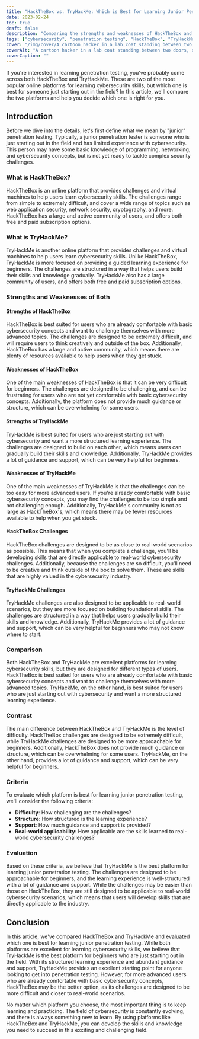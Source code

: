 ```yaml
---
title: "HackTheBox vs. TryHackMe: Which is Best for Learning Junior Penetration Testing?"
date: 2023-02-24
toc: true
draft: false
description: "Comparing the strengths and weaknesses of HackTheBox and TryHackMe to determine the best platform for junior penetration testing."
tags: ["cybersecurity", "penetration testing", "HackTheBox", "TryHackMe", "learning", "beginner", "virtual machines", "challenges", "guidance", "support", "real-world scenarios", "skills", "network security", "web application security", "cryptography", "programming", "community", "online learning", "structured learning", "creative thinking"]
cover: "/img/cover/A_cartoon_hacker_in_a_lab_coat_standing_between_two_doors.png"
coverAlt: "A cartoon hacker in a lab coat standing between two doors, one labeled "HackTheBox" and the other labeled "TryHackMe", with a thought bubble over their head wondering which one to choose."
coverCaption: ""
---
```


If you're interested in learning penetration testing, you've probably come across both HackTheBox and TryHackMe. These are two of the most popular online platforms for learning cybersecurity skills, but which one is best for someone just starting out in the field? In this article, we'll compare the two platforms and help you decide which one is right for you.

## Introduction

Before we dive into the details, let's first define what we mean by "junior" penetration testing. Typically, a junior penetration tester is someone who is just starting out in the field and has limited experience with cybersecurity. This person may have some basic knowledge of programming, networking, and cybersecurity concepts, but is not yet ready to tackle complex security challenges.

### What is HackTheBox?

HackTheBox is an online platform that provides challenges and virtual machines to help users learn cybersecurity skills. The challenges range from simple to extremely difficult, and cover a wide range of topics such as web application security, network security, cryptography, and more. HackTheBox has a large and active community of users, and offers both free and paid subscription options.

### What is TryHackMe?

TryHackMe is another online platform that provides challenges and virtual machines to help users learn cybersecurity skills. Unlike HackTheBox, TryHackMe is more focused on providing a guided learning experience for beginners. The challenges are structured in a way that helps users build their skills and knowledge gradually. TryHackMe also has a large community of users, and offers both free and paid subscription options.

### Strengths and Weaknesses of Both

#### Strengths of HackTheBox

HackTheBox is best suited for users who are already comfortable with basic cybersecurity concepts and want to challenge themselves with more advanced topics. The challenges are designed to be extremely difficult, and will require users to think creatively and outside of the box. Additionally, HackTheBox has a large and active community, which means there are plenty of resources available to help users when they get stuck.

#### Weaknesses of HackTheBox

One of the main weaknesses of HackTheBox is that it can be very difficult for beginners. The challenges are designed to be challenging, and can be frustrating for users who are not yet comfortable with basic cybersecurity concepts. Additionally, the platform does not provide much guidance or structure, which can be overwhelming for some users.

#### Strengths of TryHackMe

TryHackMe is best suited for users who are just starting out with cybersecurity and want a more structured learning experience. The challenges are designed to build on each other, which means users can gradually build their skills and knowledge. Additionally, TryHackMe provides a lot of guidance and support, which can be very helpful for beginners.

#### Weaknesses of TryHackMe

One of the main weaknesses of TryHackMe is that the challenges can be too easy for more advanced users. If you're already comfortable with basic cybersecurity concepts, you may find the challenges to be too simple and not challenging enough. Additionally, TryHackMe's community is not as large as HackTheBox's, which means there may be fewer resources available to help when you get stuck.

#### HackTheBox Challenges

HackTheBox challenges are designed to be as close to real-world scenarios as possible. This means that when you complete a challenge, you'll be developing skills that are directly applicable to real-world cybersecurity challenges. Additionally, because the challenges are so difficult, you'll need to be creative and think outside of the box to solve them. These are skills that are highly valued in the cybersecurity industry.

#### TryHackMe Challenges

TryHackMe challenges are also designed to be applicable to real-world scenarios, but they are more focused on building foundational skills. The challenges are structured in a way that helps users gradually build their skills and knowledge. Additionally, TryHackMe provides a lot of guidance and support, which can be very helpful for beginners who may not know where to start.

### Comparison

Both HackTheBox and TryHackMe are excellent platforms for learning cybersecurity skills, but they are designed for different types of users. HackTheBox is best suited for users who are already comfortable with basic cybersecurity concepts and want to challenge themselves with more advanced topics. TryHackMe, on the other hand, is best suited for users who are just starting out with cybersecurity and want a more structured learning experience.

### Contrast

The main difference between HackTheBox and TryHackMe is the level of difficulty. HackTheBox challenges are designed to be extremely difficult, while TryHackMe challenges are designed to be more approachable for beginners. Additionally, HackTheBox does not provide much guidance or structure, which can be overwhelming for some users. TryHackMe, on the other hand, provides a lot of guidance and support, which can be very helpful for beginners.

### Criteria

To evaluate which platform is best for learning junior penetration testing, we'll consider the following criteria:

- **Difficulty**: How challenging are the challenges?
- **Structure**: How structured is the learning experience?
- **Support**: How much guidance and support is provided?
- **Real-world applicability**: How applicable are the skills learned to real-world cybersecurity challenges?

### Evaluation

Based on these criteria, we believe that TryHackMe is the best platform for learning junior penetration testing. The challenges are designed to be approachable for beginners, and the learning experience is well-structured with a lot of guidance and support. While the challenges may be easier than those on HackTheBox, they are still designed to be applicable to real-world cybersecurity scenarios, which means that users will develop skills that are directly applicable to the industry.

## Conclusion

In this article, we've compared HackTheBox and TryHackMe and evaluated which one is best for learning junior penetration testing. While both platforms are excellent for learning cybersecurity skills, we believe that TryHackMe is the best platform for beginners who are just starting out in the field. With its structured learning experience and abundant guidance and support, TryHackMe provides an excellent starting point for anyone looking to get into penetration testing. However, for more advanced users who are already comfortable with basic cybersecurity concepts, HackTheBox may be the better option, as its challenges are designed to be more difficult and closer to real-world scenarios.

No matter which platform you choose, the most important thing is to keep learning and practicing. The field of cybersecurity is constantly evolving, and there is always something new to learn. By using platforms like HackTheBox and TryHackMe, you can develop the skills and knowledge you need to succeed in this exciting and challenging field.


